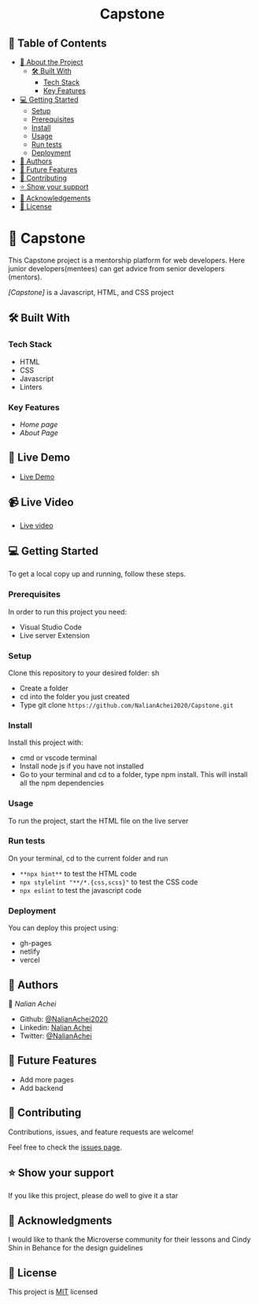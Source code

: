 <a name="readme-top"></a>

<div align="center">

  <br/>

  <h1><b>Capstone</b></h1>

</div>

## 📗 Table of Contents

- [📖 About the Project](#about-project)
  - [🛠 Built With](#built-with)
    - [Tech Stack](#tech-stack)
    - [Key Features](#key-features)
- [💻 Getting Started](#getting-started)
  - [Setup](#setup)
  - [Prerequisites](#prerequisites)
  - [Install](#install)
  - [Usage](#usage)
  - [Run tests](#run-tests)
  - [Deployment](#deployment)
- [👥 Authors](#authors)
- [🔭 Future Features](#future-features)
- [🤝 Contributing](#contributing)
- [⭐️ Show your support](#support)
- [🙏 Acknowledgements](#acknowledgements)
- [📝 License](#license)

<!-- PROJECT DESCRIPTION -->

# 📖 Capstone <a name="about-project"></a>

This Capstone project is a mentorship platform for web developers. Here junior developers(mentees) can get advice from senior developers (mentors).

*[Capstone]* is a Javascript, HTML, and CSS project


## 🛠 Built With <a name="built-with"></a>

### Tech Stack <a name="tech-stack"></a>

- HTML
- CSS
- Javascript
- Linters

### Key Features <a name="key-features"></a>

- *Home page*
- *About Page*

## 🚀 Live Demo <a name="live-demo"></a>
- [Live Demo ](https://nalianachei2020.github.io/Capstone/)

## 📹 Live Video <a name="live-demo"></a>
- [Live video ](https://nalianachei2020.github.io/Capstone/)

## 💻 Getting Started <a name="getting-started"></a>

To get a local copy up and running, follow these steps.

### Prerequisites

In order to run this project you need:

- Visual Studio Code
- Live server Extension

### Setup

Clone this repository to your desired folder:
sh
- Create a folder
- cd into the folder you just created
- Type git clone `` https://github.com/NalianAchei2020/Capstone.git ``

### Install

Install this project with:
- cmd or vscode terminal
- Install node js if you have not installed
- Go to your terminal and cd to a folder, type npm install. This will install all the npm dependencies

### Usage

To run the project, start the HTML file on the live server

### Run tests

On your terminal, cd to the current folder and run 
- `` **npx hint** `` to test  the HTML code
- `` npx stylelint "**/*.{css,scss}" `` to test the CSS code
- `` npx eslint `` to test the javascript code

### Deployment

You can deploy this project using:

 - gh-pages
 - netlify
 - vercel

## 👥 Authors <a name="authors"></a>

👤 *Nalian Achei*
- Github: [@NalianAchei2020](https://github.com/NalianAchei2020)
- Linkedin: [Nalian Achei](https://www.linkedin.com/in/nalian-achei-683208275)
- Twitter: [@NalianAchei](https://twitter.com/NalianAchei?t=E3ePLcJ7B45dBa8SBFIXDg&s=09)

 ## 🔭 Future Features <a name="future-features"></a>
 - Add more pages
 - Add backend

  
## 🤝 Contributing <a name="contributing"></a>

Contributions, issues, and feature requests are welcome!

Feel free to check the [issues page](https://github.com/NalianAchei2020/Capstone/issues).

## ⭐️ Show your support <a name="support"></a>

If you like this project, please do well to give it a star

## 🙏 Acknowledgments <a name="acknowledgements"></a>

I would like to thank the Microverse community for their lessons and Cindy Shin in Behance for the design guidelines

## 📝 License <a name="license"></a>

This project is [MIT](https://github.com/NalianAchei2020/Capstone/blob/main/LICENSE) licensed
